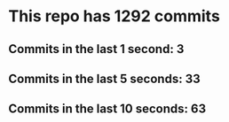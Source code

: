 # This repo has 1292 commits

## Commits in the last 1 second: 3
## Commits in the last 5 seconds: 33
## Commits in the last 10 seconds: 63
